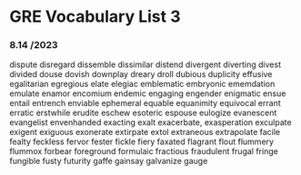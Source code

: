 # GRE Vocabulary List 3


### 8.14 /2023
dispute
disregard
dissemble
dissimilar
distend
divergent
diverting
divest
divided
douse
dovish
downplay
dreary
droll
dubious
duplicity
effusive
egalitarian
egregious
elate
elegiac
emblematic
embryonic
ememdation
emulate
enamor
encomium
endemic
engaging
engender
enigmatic
ensue
entail
entrench
enviable
ephemeral
equable
equanimity
equivocal
errant
erratic
erstwhile
erudite
eschew
esoteric
espouse
eulogize
evanescent
evangelist
envenhanded
exacting
exalt
exacerbate, exasperation
exculpate
exigent
exiguous
exonerate
extirpate
extol
extraneous
extrapolate
facile
fealty
feckless
fervor
fester
fickle
fiery
faxated
flagrant
flout
flummery
flummox
forbear
foreground
formulaic
fractious
fraudulent
frugal
fringe
fungible
fusty
futurity
gaffe
gainsay
galvanize
gauge

